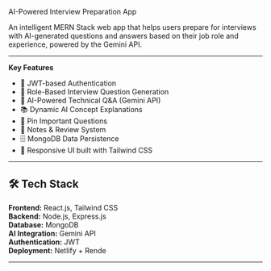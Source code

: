  AI-Powered Interview Preparation App

An intelligent MERN Stack web app that helps users prepare for interviews with AI-generated questions and answers based on their job role and experience, powered by the Gemini API.

---

**Key Features**
- 🔐 JWT-based Authentication  
- 💼 Role-Based Interview Question Generation  
- 🤖 AI-Powered Technical Q&A (Gemini API)  
- 📚 Dynamic AI Concept Explanations  
- 📌 Pin Important Questions  
- 📝 Notes & Review System  
- 🗄️ MongoDB Data Persistence  
- 🎨 Responsive UI built with Tailwind CSS  

---

## 🛠️ Tech Stack
**Frontend:** React.js, Tailwind CSS  
**Backend:** Node.js, Express.js  
**Database:** MongoDB  
**AI Integration:** Gemini API  
**Authentication:** JWT  
**Deployment:** Netlify + Rende 

---

